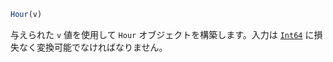 ```julia
Hour(v)
```

与えられた `v` 値を使用して `Hour` オブジェクトを構築します。入力は [`Int64`](@ref) に損失なく変換可能でなければなりません。
